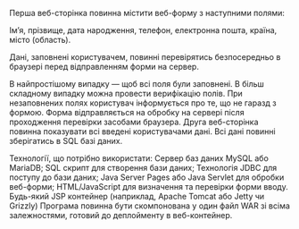 Перша веб-сторінка повинна містити веб-форму з наступними полями:

Ім’я, 
прізвище, 
дата народження, 
телефон, 
електронна пошта, 
країна, 
місто (область).

Дані, заповнені користувачем, повинні перевірятись безпосередньо в браузері 
перед відправленням форми на сервер.
 
В найпростішому випадку — щоб всі поля були заповнені. В більш складному випадку можна провести верифікацію полів. 
При незаповнених полях користувач інформується про те, що не гаразд з формою.
Форма відправляється на обробку на сервері після проходження перевірки засобами браузера.
Друга веб-сторінка повинна показувати всі введені користувачами дані. Всі дані повинні зберігатись в SQL базі даних.

Технології, що потрібно використати:
Сервер баз даних MySQL або MariaDB;
SQL скрипт для створення бази даних;
Технологія JDBC для поступу до бази даних;
Java Server Pages або Java Servlet для обробки веб-форми;
HTML/JavaScript для визначення та перевірки форми вводу.
Будь-який JSP контейнер (наприклад, Apache Tomcat або Jetty чи Grizzly)
Програма повинна бути скомпонована у один файл WAR зі всіма залежностями, готовий до деплойменту в веб-контейнер.
